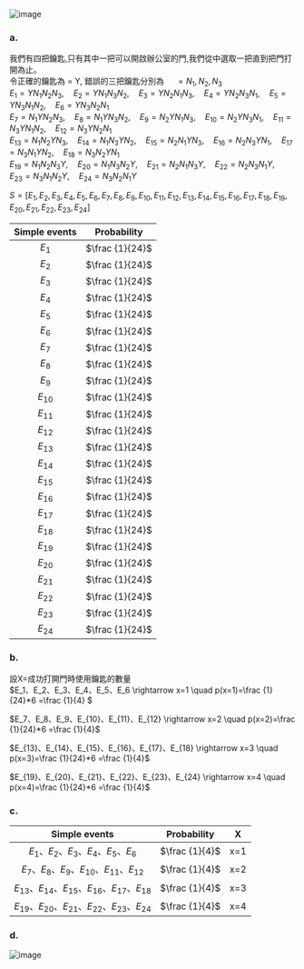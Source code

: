 ![image](https://github.com/user-attachments/assets/34cc8ddc-0bbc-42ea-9903-a064566a43bd)


### a.  
我們有四把鑰匙,只有其中一把可以開啟辦公室的門,我們從中選取一把直到把門打開為止。  
令正確的鑰匙為 = Y, 錯誤的三把鑰匙分別為 $\quad = N_1, N_2, N_3$  
$E_1={YN_1N_2N_3},\quad  E_2={YN_1N_3N_2},\quad E_3={YN_2N_1N_3},\quad E_4={YN_2N_3N_1},\quad E_5={YN_3N_1N_2},\quad E_6={YN_3N_2N_1}$  
$E_7={N_1YN_2N_3},\quad  E_8={N_1YN_3N_2},\quad E_9={N_2YN_1N_3},\quad E_{10}={N_2YN_3N_1},\quad E_{11}={N_3YN_1N_2},\quad E_{12}={N_3YN_2N_1}$  
$E_{13}={N_1N_2YN_3},\quad  E_{14}={N_1N_3YN_2},\quad E_{15}={N_2N_1YN_3},\quad E_{16}={N_2N_3YN_1},\quad E_{17}={N_3N_1YN_2},\quad E_{18}={N_3N_2YN_1}$  
$E_{19}={N_1N_2N_3Y},\quad  E_{20}={N_1N_3N_2Y},\quad E_{21}={N_2N_1N_3Y},\quad E_{22}={N_2N_3N_1Y},\quad E_{23}={N_3N_1N_2Y},\quad E_{24}={N_3N_2N_1Y}$  

$S=[{E_1,E_2,E_3,E_4,E_5,E_6,E_7,E_8,E_9,E_{10},E_{11},E_{12},E_{13},E_{14},E_{15},E_{16},E_{17},E_{18},E_{19},E_{20},E_{21},E_{22},E_{23},E_{24}}]$  


| Simple events | Probability | 
| :-----------: | :-----------: |
| $E_1$      | $\frac {1}{24}$ |
| $E_2$      | $\frac {1}{24}$ |
| $E_3$      | $\frac {1}{24}$ |
| $E_4$      | $\frac {1}{24}$ |  
| $E_5$      | $\frac {1}{24}$ | 
| $E_6$      | $\frac {1}{24}$ | 
| $E_7$      | $\frac {1}{24}$ | 
| $E_8$      | $\frac {1}{24}$ | 
| $E_9$      | $\frac {1}{24}$ | 
| $E_{10}$      | $\frac {1}{24}$ | 
| $E_{11}$      | $\frac {1}{24}$ | 
| $E_{12}$      | $\frac {1}{24}$ | 
| $E_{13}$      | $\frac {1}{24}$ | 
| $E_{14}$      | $\frac {1}{24}$ | 
| $E_{15}$      | $\frac {1}{24}$ | 
| $E_{16}$      | $\frac {1}{24}$ | 
| $E_{17}$      | $\frac {1}{24}$ | 
| $E_{18}$      | $\frac {1}{24}$ | 
| $E_{19}$      | $\frac {1}{24}$ | 
| $E_{20}$      | $\frac {1}{24}$ | 
| $E_{21}$      | $\frac {1}{24}$ | 
| $E_{22}$      | $\frac {1}{24}$ | 
| $E_{23}$      | $\frac {1}{24}$ | 
| $E_{24}$      | $\frac {1}{24}$ | 


### b.  
設X=成功打開門時使用鑰匙的數量  
$E_1、E_2、E_3、E_4、E_5、E_6 \rightarrow x=1 \quad  p(x=1)=\frac {1}{24}*6 =\frac {1}{4} $  

$E_7、E_8、E_9、E_{10}、E_{11}、E_{12} \rightarrow x=2 \quad  p(x=2)=\frac {1}{24}*6 =\frac {1}{4}$  

$E_{13}、E_{14}、E_{15}、E_{16}、E_{17}、E_{18} \rightarrow x=3 \quad  p(x=3)=\frac {1}{24}*6 =\frac {1}{4}$  

$E_{19}、E_{20}、E_{21}、E_{22}、E_{23}、E_{24} \rightarrow x=4 \quad  p(x=4)=\frac {1}{24}*6 =\frac {1}{4}$   

### c.
 Simple events | Probability | X |
| :-----------: | :-----------: |:--:|
| $E_1、E_2、E_3、E_4、E_5、E_6$      | $\frac {1}{4}$ | x=1 |
| $E_7、E_8、E_9、E_{10}、E_{11}、E_{12}$      | $\frac {1}{4}$ | x=2 |
| $E_{13}、E_{14}、E_{15}、E_{16}、E_{17}、E_{18}$      | $\frac {1}{4}$ | x=3 |
| $E_{19}、E_{20}、E_{21}、E_{22}、E_{23}、E_{24}$      | $\frac {1}{4}$ | x=4 |  
 


### d.  
![image](https://github.com/user-attachments/assets/e1bc5cb6-5822-48e2-b300-33bb543d7988)
